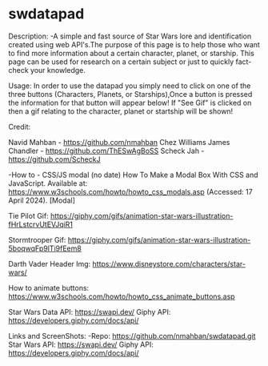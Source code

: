 # swdatapad

Description:
 -A simple and fast source of Star Wars lore and identification created using web API's.The purpose of this page is to help those who want to find more information about a certain character, planet, or starship. This page can be used for research on a certain subject or just to quickly fact-check your knowledge.


Usage: 
 In order to use the datapad you simply need to click on one of the three buttons (Characters, Planets, or Starships),Once a button is pressed the information for that button will appear below! If "See Gif" is clicked on then a gif relating to the character, planet or startship will be shown! 

Credit:

Navid Mahban - https://github.com/nmahban
Chez Williams 
James Chandler - https://github.com/ThESwAgBoSS
Scheck Jah - https://github.com/ScheckJ


 -How to - CSS/JS modal (no date) How To Make a Modal Box With CSS and JavaScript. Available at: https://www.w3schools.com/howto/howto_css_modals.asp (Accessed: 17 April 2024). [Modal]

Tie Pilot Gif: https://giphy.com/gifs/animation-star-wars-illustration-fHrLstcrvUtEVJqiR1

Stormtrooper Gif: https://giphy.com/gifs/animation-star-wars-illustration-5boqwqFp9lTi9fEem8

Darth Vader Header Img: https://www.disneystore.com/characters/star-wars/

How to animate buttons: https://www.w3schools.com/howto/howto_css_animate_buttons.asp

Star Wars Data API: https://swapi.dev/
Giphy API: https://developers.giphy.com/docs/api/

Links and ScreenShots:
 -Repo: https://github.com/nmahban/swdatapad.git
 Star Wars API: https://swapi.dev/
 Giphy API: https://developers.giphy.com/docs/api/

 
